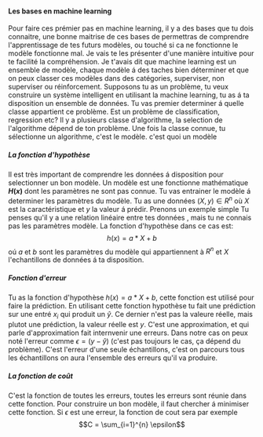 #### Les bases en machine learning
Pour faire ces prémier pas en machine learning, il y a des bases que tu dois connaitre, une bonne maitrise de ces bases de permettras de comprendre l'apprentissage de tes futurs modèles, ou touché si ca ne fonctionne le modèle fonctionne mal. Je vais te les présenter d'une manière intuitive pour te facilité la compréhension. Je t'avais dit que machine learning est un ensemble de modèle, chaque modèle á des taches bien déterminer et que on peux classer ces modèles dans des catégories, superviser, non superviser ou réinforcement. 
Supposons tu as un problème, tu veux construire un système intelligent en utilisant la machine learning, tu as á ta disposition un ensemble de données. Tu vas premier determiner á  quelle classe appartient ce problème. Est un problème de classification, regression etc? Il y a plusieurs classe d'algorithme, la selection de l'algorithme dépend de ton problème. Une fois la classe connue, tu sélectionne un algorithme, c'est le modèle. c'est quoi un modèle
##### La fonction d'hypothèse
Il est très important de comprendre les données á disposition pour selectionner un bon modèle. Un modèle est une fonctionne mathématique **$H(x)$** dont les paramètres ne sont pas connue. Tu vas entrainer le modèle á determiner les paramètres du modèle. Tu as une données $(X,y) \in R^n$ où $X$ est la caractéristique et $y$ la valeur á prédir. Prenons un exemple simple
Tu penses qu'il y a une relation linéaire entre tes données , mais tu ne connais pas les paramètres modèle. La fonction d'hypothèse dans ce cas est:
$$ h(x) = a*X + b $$ oú $a$ et $b$ sont les paramètres du modèle qui appartiennent à $R^n$ et $X$ l'echantillons de données á ta disposition.
##### Fonction d'erreur
Tu as la fonction d'hypothèse $h(x) = a*X + b$, cette fonction est utilisé pour faire la prédiction. En utilisant cette fonction hypothèse tu fait une prédiction sur une entré $x_i$ qui produit un $\hat{y}$. Ce dernier n'est pas la valeure réelle, mais plutot une prédiction, la valeur réelle est $y$. C'est une approximation, et qui parle d'approximation fait internvenir une erreurs. Dans notre cas on peux noté l'erreur comme $\epsilon = (y - \hat{y})$ (c'est pas toujours le cas, ça dépend du problème). C'est l'erreur d'une seule échantillons, c'est on parcours tous les échantillons on aura l'ensemble des erreurs qu'il va produire. 
##### La fonction de coût
C'est la fonction de toutes les erreurs, toutes les erreurs sont réunie dans cette fonction. Pour construire un bon modèle, il faut chercher á minimiser cette fonction. Si $\epsilon$ est une erreur, la fonction de cout sera par exemple $$C = \sum_{i=1}^{n} \epsilon$$ 


